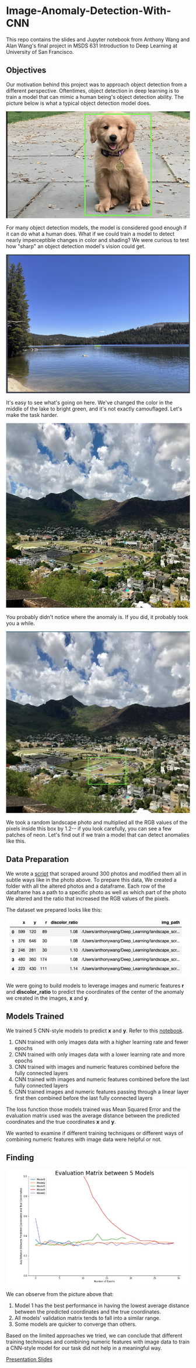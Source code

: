 # Image-Anomaly-Detection-With-CNN

This repo contains the slides and Jupyter notebook from Anthony Wang and Alan Wang's final project in MSDS 631 Introduction to Deep Learning at University of San Francisco. 

## Objectives

Our motivation behind this project was to approach object detection from a different perspective. Oftentimes, object detection in deep learning is to train a model that can mimic a human being's object detection ability. The picture below is what a typical object detection model does.

![That's a pretty big stick](images/dog_ML.png)

For many object detection models, the model is considered good enough if it can do what a human does. What if we could train a model to detect nearly imperceptible changes in color and shading? We were curious to test how "sharp" an object detection model's vision could get.

![That's a wicked lake](images/distorted_lake.png)

It's easy to see what's going on here. We've changed the color in the middle of the lake to bright green, and it's not exactly camouflaged. Let's make the task harder.

![Where is it](images/9.jpg)

You probably didn't notice where the anomaly is. If you did, it probably took you a while.

![I see it now](images/9_with_box.png)

We took a random landscape photo and multiplied all the RGB values of the pixels inside this box by 1.2-- if you look carefully, you can see a few patches of neon. Let's find out if we train a model that can detect anomalies like this.

## Data Preparation

We wrote a [script](notebooks/image_scrambling.ipynb) that scraped around 300 photos and modified them all in subtle ways like in the photo above. To prepare this data, We created a folder with all the altered photos and a dataframe. Each row of the dataframe has a path to a specific photo as well as which part of the photo We altered and the ratio that increased the RGB values of the pixels. 

The dataset we prepared looks like this:

![dataset df](images/df_dataset.jpg)

We were going to build models to leverage images and numeric features **r** and **discolor_ratio** to predict the coordinates of the center of the anomaly we created in the images, **x** and **y**.

## Models Trained

We trained 5 CNN-style models to predict **x** and **y**. Refer to this [notebook](notebooks/model_training.ipynb).

1. CNN trained with only images data with a higher learning rate and fewer epochs
2. CNN trained with only images data with a lower learning rate and more epochs
3. CNN trained with images and numeric features combined before the fully connected layers
4. CNN trained with images and numeric features combined before the last fully connected layers
5. CNN trained images and numeric features passing through a linear layer first then combined before the last fully connected layers

The loss function those models trained was Mean Squared Error and the evaluation matrix used was the average distance between the predicted coordinates and the true coordinates **x** and **y**.

We wanted to examine if different training techniques or different ways of combining numeric features with image data were helpful or not.

## Finding

![finding](images/performance_matrix.jpg)

We can observe from the picture above that:

1. Model 1 has the best performance in having the lowest average distance between the predicted coordinates and the true coordinates.
2. All models' validation matrix tends to fall into a similar range.
3. Some models are quicker to converge than others. 

Based on the limited approaches we tried, we can conclude that different training techniques and combining numeric features with image data to train a CNN-style model for our task did not help in a meaningful way.

[Presentation Slides](slides.pdf)
